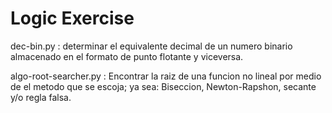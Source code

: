 # Logic Exercise
dec-bin.py : determinar el equivalente decimal de un numero binario
almacenado en el formato de punto flotante y viceversa.

algo-root-searcher.py : Encontrar la raiz de una funcion no lineal por medio de el metodo que se escoja; ya sea: Biseccion, Newton-Rapshon, secante y/o regla falsa.
